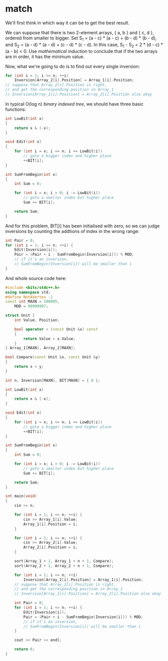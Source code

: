 # match

We'll first think in which way it can be to get the best result. 

We can suppose that there is two 2-element arrays, { a, b } and { c, d }, ordered from smaller to bigger. Set S<sub>1</sub> = (a - c) * (a - c) + (b - d) * (b - d), and S<sub>2</sub> = (a - d) * (a - d) + (c - d) * (c - d). In this case, S<sub>1</sub> - S<sub>2</sub> = 2 * (d - c) * (a - b) < 0. Use *mathematical induction* to conclude that if the two arrays are in order, it has the minimum value.

Now, what we're going to do is to find out every single inversion:

```c++
for (int i = 1; i <= n; ++i)
	Inversion[Array_2[i].Position] = Array_1[i].Position;
// suppose that Array_2[i].Position is right,
// and get the corresponding position in Array_1
// Inversion[Array_1[i].Position] = Array_2[i].Position also okay
```

In typical O(log n) *binary indexed tree*, we should have three basic functions:

```c++
int LowBit(int x)
{
	return x & (-x);
}

void Edit(int x)
{
	for (int i = x; i <= n; i += LowBit(i))
		// goto a bigger index and higher place
		++BIT[i];
}

int SumFromBegin(int x)
{
	int Sum = 0;

	for (int i = x; i > 0; i -= LowBit(i))
		// goto a smaller index but higher place
		Sum += BIT[i];

	return Sum;
}
```

And for this problem, BIT[i] has been initialised with zero, so we can judge inversions by counting the addtions of index in the wrong range:

```c++
int Pair = 0;
for (int i = 1; i <= n; ++i) {
	Edit(Inversion[i]);
	Pair = (Pair + i - SumFromBegin(Inversion[i])) % MOD;
	// if it's an inversion,
	// SumFromBegin(Inversion[i]) will be smaller than i
}
```

And whole source code here:

```c++
#include <bits/stdc++.h>
using namespace std;
#define NotAVertex -1
const int MAXN = 100005,
	MOD = 99999997;

struct Unit {
	int Value, Position;

	bool operator < (const Unit &x) const
	{
		return Value < x.Value;
	}
} Array_1[MAXN], Array_2[MAXN];

bool Compare(const Unit &x, const Unit &y)
{
	return x < y;
}

int n, Inversion[MAXN], BIT[MAXN] = { 0 };

int LowBit(int x)
{
	return x & (-x);
}

void Edit(int x)
{
	for (int i = x; i <= n; i += LowBit(i))
		// goto a bigger index and higher place
		++BIT[i];
}

int SumFromBegin(int x)
{
	int Sum = 0;

	for (int i = x; i > 0; i -= LowBit(i))
		// goto a smaller index but higher place
		Sum += BIT[i];

	return Sum;
}

int main(void)
{
	cin >> n;

	for (int i = 1; i <= n; ++i) {
		cin >> Array_1[i].Value;
		Array_1[i].Position = i;
	}

	for (int i = 1; i <= n; ++i) {
		cin >> Array_2[i].Value;
		Array_2[i].Position = i;
	}

	sort(Array_1 + 1, Array_1 + n + 1, Compare);
	sort(Array_2 + 1, Array_2 + n + 1, Compare);

	for (int i = 1; i <= n; ++i)
		Inversion[Array_2[i].Position] = Array_1[i].Position;
	// suppose that Array_2[i].Position is right,
	// and get the corresponding position in Array_1
	// Inversion[Array_1[i].Position] = Array_2[i].Position also okay

	int Pair = 0;
	for (int i = 1; i <= n; ++i) {
		Edit(Inversion[i]);
		Pair = (Pair + i - SumFromBegin(Inversion[i])) % MOD;
		// if it's an inversion,
		// SumFromBegin(Inversion[i]) will be smaller than i
	}

	cout << Pair << endl;

	return 0;
}
```


